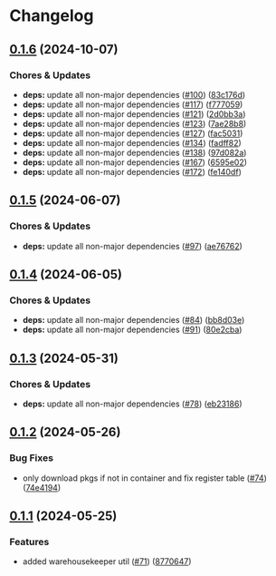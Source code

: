 # Changelog

## [0.1.6](https://github.com/miracum/util-images/compare/warehousekeeper-v0.1.5...warehousekeeper-v0.1.6) (2024-10-07)


### Chores & Updates

* **deps:** update all non-major dependencies ([#100](https://github.com/miracum/util-images/issues/100)) ([83c176d](https://github.com/miracum/util-images/commit/83c176da1f86d04bee8f2182a99640bb520097d4))
* **deps:** update all non-major dependencies ([#117](https://github.com/miracum/util-images/issues/117)) ([f777059](https://github.com/miracum/util-images/commit/f777059c5c54e1504246733adbd43fa694557986))
* **deps:** update all non-major dependencies ([#121](https://github.com/miracum/util-images/issues/121)) ([2d0bb3a](https://github.com/miracum/util-images/commit/2d0bb3aa3f48ac9dff40c5ba573a51b3eed31567))
* **deps:** update all non-major dependencies ([#123](https://github.com/miracum/util-images/issues/123)) ([7ae28b8](https://github.com/miracum/util-images/commit/7ae28b86ef86fd4c7d4abffe76d3a05101cf2e89))
* **deps:** update all non-major dependencies ([#127](https://github.com/miracum/util-images/issues/127)) ([fac5031](https://github.com/miracum/util-images/commit/fac50314ab1502367e2f983eadf2aacb5a5cc822))
* **deps:** update all non-major dependencies ([#134](https://github.com/miracum/util-images/issues/134)) ([fadff82](https://github.com/miracum/util-images/commit/fadff82147a2ed0dac75f8ac0bef4d097f9bcced))
* **deps:** update all non-major dependencies ([#138](https://github.com/miracum/util-images/issues/138)) ([97d082a](https://github.com/miracum/util-images/commit/97d082a6be9f30472a015318286ca9e9edf4eb84))
* **deps:** update all non-major dependencies ([#167](https://github.com/miracum/util-images/issues/167)) ([6595e02](https://github.com/miracum/util-images/commit/6595e02dab8f6048b2bc56c4e89081c5f7aff255))
* **deps:** update all non-major dependencies ([#172](https://github.com/miracum/util-images/issues/172)) ([fe140df](https://github.com/miracum/util-images/commit/fe140df191302227a5eb3d846818600e10adc180))

## [0.1.5](https://github.com/miracum/util-images/compare/warehousekeeper-v0.1.4...warehousekeeper-v0.1.5) (2024-06-07)


### Chores & Updates

* **deps:** update all non-major dependencies ([#97](https://github.com/miracum/util-images/issues/97)) ([ae76762](https://github.com/miracum/util-images/commit/ae76762fe6bd81c4128243f797b7876d6b5f6efa))

## [0.1.4](https://github.com/miracum/util-images/compare/warehousekeeper-v0.1.3...warehousekeeper-v0.1.4) (2024-06-05)


### Chores & Updates

* **deps:** update all non-major dependencies ([#84](https://github.com/miracum/util-images/issues/84)) ([bb8d03e](https://github.com/miracum/util-images/commit/bb8d03e9af80291eed381d141f55a2fba0184980))
* **deps:** update all non-major dependencies ([#91](https://github.com/miracum/util-images/issues/91)) ([80e2cba](https://github.com/miracum/util-images/commit/80e2cba4e9b7f8d2f5a332611eb9ccf417f333c3))

## [0.1.3](https://github.com/miracum/util-images/compare/warehousekeeper-v0.1.2...warehousekeeper-v0.1.3) (2024-05-31)


### Chores & Updates

* **deps:** update all non-major dependencies ([#78](https://github.com/miracum/util-images/issues/78)) ([eb23186](https://github.com/miracum/util-images/commit/eb23186d5b577a7d6974646a1cf65ba9489dd7d7))

## [0.1.2](https://github.com/miracum/util-images/compare/warehousekeeper-v0.1.1...warehousekeeper-v0.1.2) (2024-05-26)


### Bug Fixes

* only download pkgs if not in container and fix register table ([#74](https://github.com/miracum/util-images/issues/74)) ([74e4194](https://github.com/miracum/util-images/commit/74e4194b44ab819968d73a103276c6e0483b230d))

## [0.1.1](https://github.com/miracum/util-images/compare/warehousekeeper-v0.1.0...warehousekeeper-v0.1.1) (2024-05-25)


### Features

* added warehousekeeper util ([#71](https://github.com/miracum/util-images/issues/71)) ([8770647](https://github.com/miracum/util-images/commit/877064714a9c7ffe2d5c8c0d057c98e9bfeb8603))
